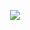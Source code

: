<p align="center">
    <img  src="https://ik.imagekit.io/ybyfbcvb8/6rounded.png?updatedAt=1692961128409"  >
</p>
